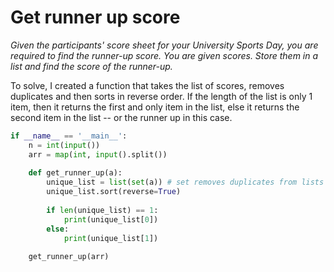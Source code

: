 # Get runner up score

_Given the participants' score sheet for your University Sports Day, you are required to find the runner-up score. You are given scores. Store them in a list and find the score of the runner-up._

To solve, I created a function that takes the list of scores, removes duplicates and then sorts in reverse order. If the length of the list is only 1 item, then it returns the first and only item in the list, else it returns the second item in the list -- or the runner up in this case.

```python
if __name__ == '__main__':
    n = int(input())
    arr = map(int, input().split())
    
    def get_runner_up(a):
        unique_list = list(set(a)) # set removes duplicates from lists
        unique_list.sort(reverse=True)
        
        if len(unique_list) == 1:
            print(unique_list[0])
        else:
            print(unique_list[1])
    
    get_runner_up(arr)
```
